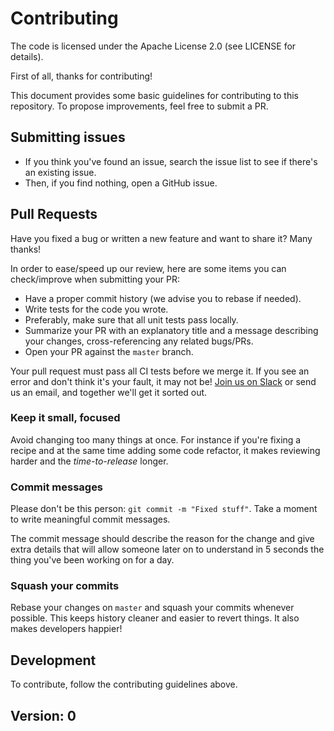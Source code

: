 # Contributing

The code is licensed under the Apache License 2.0 (see LICENSE for details).

First of all, thanks for contributing!

This document provides some basic guidelines for contributing to this repository. To propose improvements, feel free to submit a PR.

## Submitting issues

* If you think you've found an issue, search the issue list to see if there's an existing issue.
* Then, if you find nothing, open a GitHub issue.

## Pull Requests

Have you fixed a bug or written a new feature and want to share it? Many thanks!

In order to ease/speed up our review, here are some items you can check/improve when submitting your PR:

  * Have a proper commit history (we advise you to rebase if needed).
  * Write tests for the code you wrote.
  * Preferably, make sure that all unit tests pass locally.
  * Summarize your PR with an explanatory title and a message describing your changes, cross-referencing any related bugs/PRs.
  * Open your PR against the `master` branch.

Your pull request must pass all CI tests before we merge it. If you see an error and don't think it's your fault, it may not be! [Join us on Slack][slack] or send us an email, and together we'll get it sorted out.

### Keep it small, focused

Avoid changing too many things at once. For instance if you're fixing a recipe and at the same time adding some code refactor, it makes reviewing harder and the _time-to-release_ longer.

### Commit messages

Please don't be this person: `git commit -m "Fixed stuff"`. Take a moment to write meaningful commit messages.

The commit message should describe the reason for the change and give extra details that will allow someone later on to understand in 5 seconds the thing you've been working on for a day.

### Squash your commits

Rebase your changes on `master` and squash your commits whenever possible. This keeps history cleaner and easier to revert things. It also makes developers happier!

## Development

To contribute, follow the contributing guidelines above.


[slack]: https://datadoghq.slack.com

## Version: 0

